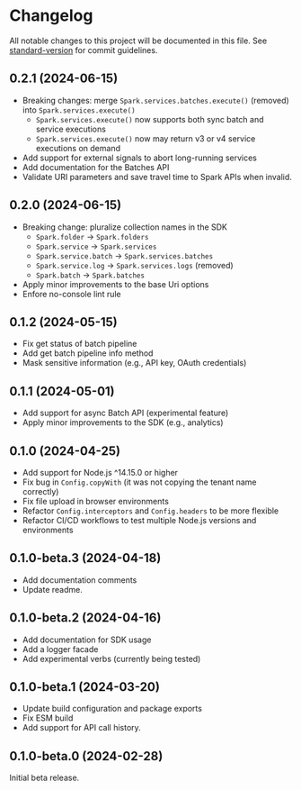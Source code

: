 # Changelog

All notable changes to this project will be documented in this file.
See [standard-version](https://github.com/conventional-changelog/standard-version)
for commit guidelines.

## 0.2.1 (2024-06-15)

- Breaking changes: merge `Spark.services.batches.execute()` (removed) into `Spark.services.execute()`
  - `Spark.services.execute()` now supports both sync batch and service executions
  - `Spark.services.execute()` now may return v3 or v4 service executions on demand
- Add support for external signals to abort long-running services
- Add documentation for the Batches API
- Validate URI parameters and save travel time to Spark APIs when invalid.

## 0.2.0 (2024-06-15)

- Breaking change: pluralize collection names in the SDK
  - `Spark.folder` -> `Spark.folders`
  - `Spark.service` -> `Spark.services`
  - `Spark.service.batch` -> `Spark.services.batches`
  - `Spark.service.log` -> `Spark.services.logs` (removed)
  - `Spark.batch` -> `Spark.batches`
- Apply minor improvements to the base Uri options
- Enfore no-console lint rule

## 0.1.2 (2024-05-15)

- Fix get status of batch pipeline
- Add get batch pipeline info method
- Mask sensitive information (e.g., API key, OAuth credentials)

## 0.1.1 (2024-05-01)

- Add support for async Batch API (experimental feature)
- Apply minor improvements to the SDK (e.g., analytics)

## 0.1.0 (2024-04-25)

- Add support for Node.js ^14.15.0 or higher
- Fix bug in `Config.copyWith` (it was not copying the tenant name correctly)
- Fix file upload in browser environments
- Refactor `Config.interceptors` and `Config.headers` to be more flexible
- Refactor CI/CD workflows to test multiple Node.js versions and environments

## 0.1.0-beta.3 (2024-04-18)

- Add documentation comments
- Update readme.

## 0.1.0-beta.2 (2024-04-16)

- Add documentation for SDK usage
- Add a logger facade
- Add experimental verbs (currently being tested)

## 0.1.0-beta.1 (2024-03-20)

- Update build configuration and package exports
- Fix ESM build
- Add support for API call history.

## 0.1.0-beta.0 (2024-02-28)

Initial beta release.
